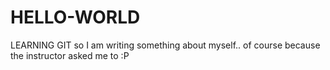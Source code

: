 # HELLO-WORLD
LEARNING GIT
so I am writing something about myself.. of course because the instructor asked me to :P
